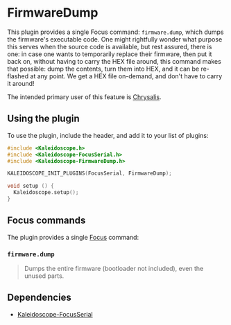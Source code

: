 # FirmwareDump

This plugin provides a single Focus command: `firmware.dump`, which dumps the
firmware's executable code. One might rightfully wonder what purpose this serves
when the source code is available, but rest assured, there is one: in case one
wants to temporarily replace their firmware, then put it back on, without having
to carry the HEX file around, this command makes that possible: dump the
contents, turn them into HEX, and it can be re-flashed at any point. We get a
HEX file on-demand, and don't have to carry it around!

The intended primary user of this feature is [Chrysalis][chrysalis].

 [chrysalis]: https://github.com/keyboardio/Chrysalis

## Using the plugin

To use the plugin, include the header, and add it to your list of plugins:

```c++
#include <Kaleidoscope.h>
#include <Kaleidoscope-FocusSerial.h>
#include <Kaleidoscope-FirmwareDump.h>

KALEIDOSCOPE_INIT_PLUGINS(FocusSerial, FirmwareDump);

void setup () {
  Kaleidoscope.setup();
}
```

## Focus commands

The plugin provides a single [Focus][FocusSerial] command:

 [FocusSerial]: FocusSerial.md

### `firmware.dump`

> Dumps the entire firmware (bootloader not included), even the unused parts.

## Dependencies

* [Kaleidoscope-FocusSerial][FocusSerial]
